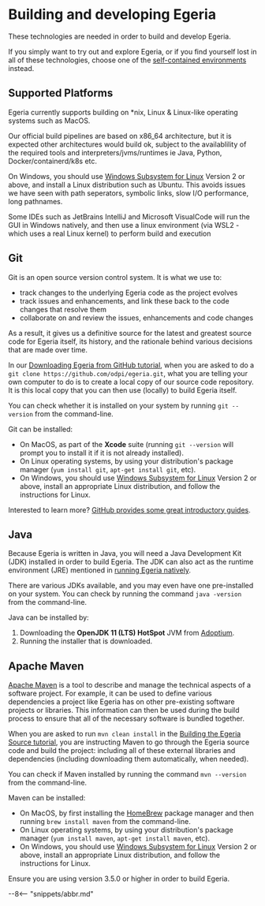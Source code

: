 <!-- SPDX-License-Identifier: CC-BY-4.0 -->
<!-- Copyright Contributors to the ODPi Egeria project. -->

# Building and developing Egeria

These technologies are needed in order to build and develop Egeria.

If you simply want to try out and explore Egeria, or if you find yourself lost in all of these technologies,
choose one of the [self-contained environments](overview.md) instead.

## Supported Platforms

Egeria currently supports building on *nix, Linux & Linux-like operating systems such as MacOS.

Our official build pipelines are based on x86_64 architecture, but it is expected other architectures would build ok, subject
to the availablility of the required tools and interpreters/jvms/runtimes ie Java, Python, Docker/containerd/k8s etc.

On Windows, you should use [Windows Subsystem for Linux](https://docs.microsoft.com/en-us/windows/wsl/) Version 2 or above, and install 
a Linux distribution such as Ubuntu. This avoids issues we have seen with path seperators, symbolic links, slow I/O performance, long pathnames. 

Some IDEs such as JetBrains IntelliJ and Microsoft VisualCode will run the GUI in Windows natively, and then use a linux environment
(via WSL2 - which uses a real Linux kernel) to perform build and execution
## Git

Git is an open source version control system.  It is what we use to:

- track changes to the underlying Egeria code as the project evolves
- track issues and enhancements, and link these back to the code changes that resolve them
- collaborate on and review the issues, enhancements and code changes

As a result, it gives us a definitive source for the latest and greatest source code for
Egeria itself, its history, and the rationale behind various decisions that are made over
time.

In our [Downloading Egeria from GitHub tutorial](../git-and-git-hub-tutorial/task-downloading-egeria-source.md),
when you are asked to do a `git clone https://github.com/odpi/egeria.git`, what you are
telling your own computer to do is to create a local copy of our source code repository.
It is this local copy that you can then use (locally) to build Egeria itself.

You can check whether it is installed on your system by running `git --version` from the command-line.

Git can be installed:

- On MacOS, as part of the **Xcode** suite (running `git --version` will prompt you to install it if it is not already
installed).
- On Linux operating systems, by using your distribution's package manager (`yum install git`, `apt-get install git`, etc).
- On Windows, you should use [Windows Subsystem for Linux](https://docs.microsoft.com/en-us/windows/wsl/) Version 2 or above, install an appropriate Linux distribution, and follow
  the instructions for Linux.
  
Interested to learn more?
[GitHub provides some great introductory guides](https://guides.github.com/introduction/git-handbook/).

## Java

Because Egeria is written in Java, you will need a Java Development Kit (JDK) installed in order to build
Egeria. The JDK can also act as the runtime environment (JRE) mentioned in [running Egeria natively](running-natively.md).

There are various JDKs available, and you may even have one pre-installed on your system. You can check
by running the command `java -version` from the command-line.

Java can be installed by:

1. Downloading the **OpenJDK 11 (LTS) HotSpot** JVM from [Adoptium](https://adoptopenjdk.net).
1. Running the installer that is downloaded.

## Apache Maven

[Apache Maven](https://maven.apache.org) is a tool to describe and manage the technical aspects of a
software project. For example, it can be used to define various dependencies a project like Egeria has on
other pre-existing software projects or libraries. This information can then be used during the build
process to ensure that all of the necessary software is bundled together.

When you are asked to run `mvn clean install` in the [Building the Egeria Source tutorial](../building-egeria-tutorial/task-building-egeria-source.md),
you are instructing Maven to go through the Egeria source code and build the project: including all of these
external libraries and dependencies (including downloading them automatically, when needed).

You can check if Maven installed by running the command `mvn --version` from the command-line.

Maven can be installed:

- On MacOS, by first installing the [HomeBrew](https://brew.sh) package manager and then running
`brew install maven` from the command-line.
- On Linux operating systems, by using your distribution's package manager (`yum install maven`, `apt-get install maven`, etc).
- On Windows, you should use [Windows Subsystem for Linux](https://docs.microsoft.com/en-us/windows/wsl/) Version 2 or above, install an appropriate Linux distribution, and follow
  the instructions for Linux.
  
Ensure you are using version 3.5.0 or higher in order to build Egeria.


--8<-- "snippets/abbr.md"
